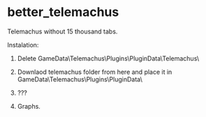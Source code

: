 better_telemachus
=================

Telemachus without 15 thousand tabs.


Instalation:

1) Delete GameData\Telemachus\Plugins\PluginData\Telemachus\

2) Downlaod telemachus folder from here and place it in GameData\Telemachus\Plugins\PluginData\

3) ???

4) Graphs.
